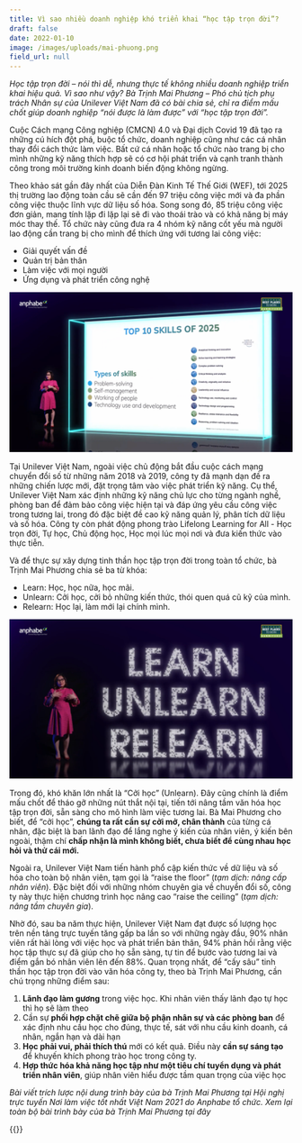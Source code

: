 ```yaml
---
title: Vì sao nhiều doanh nghiệp khó triển khai “học tập trọn đời”?
draft: false
date: 2022-01-10
image: /images/uploads/mai-phuong.png
field_url: null
---
```

*Học tập trọn đời – nói thì dễ, nhưng thực tế không nhiều doanh nghiệp triển khai hiệu quả. Vì sao như vậy? Bà Trịnh Mai Phương – Phó chủ tịch phụ trách Nhân sự của Unilever Việt Nam đã có bài chia sẻ, chỉ ra điểm mấu chốt giúp doanh nghiệp “nói được là làm được” với “học tập trọn đời”.* 


Cuộc Cách mạng Công nghiệp (CMCN) 4.0 và Đại dịch Covid 19 đã tạo ra những cú hích đột phá, buộc tổ chức, doanh nghiệp cũng như các cá nhân thay đổi cách thức làm việc. Bất cứ cá nhân hoặc tổ chức nào trang bị cho mình những kỹ năng thích hợp sẽ có cơ hội phát triển và cạnh tranh thành công trong môi trường kinh doanh biến động không ngừng.


Theo khảo sát gần đây nhất của Diễn Đàn Kinh Tế Thế Giới (WEF), tới 2025 thị trường lao động toàn cầu sẽ cần đến 97 triệu công việc mới và đa phần công việc thuộc lĩnh vực dữ liệu số hóa. Song song đó, 85 triệu công việc đơn giản, mang tính lặp đi lặp lại sẽ đi vào thoái trào và có khả năng bị máy móc thay thế. Tổ chức này cũng đưa ra 4 nhóm kỹ năng cốt yếu mà người lao động cần trang bị cho mình để thích ứng với tương lai công việc: 

* Giải quyết vấn đề
* Quản trị bản thân
* Làm việc với mọi người
* Ứng dụng và phát triển công nghệ

![4 nhom ky nang can thiet cho tuong lai](/images/uploads/mai-phuong-1.png "*4 nhóm kỹ năng cần thiết cho tương lai*")

Tại Unilever Việt Nam, ngoài việc chủ động bắt đầu cuộc cách mạng chuyển đổi số từ những năm 2018 và 2019, công ty đã mạnh dạn đề ra những chiến lược mới, đặt trọng tâm vào việc phát triển kỹ năng. Cụ thể, Unilever Việt Nam xác định những kỹ năng chủ lực cho từng ngành nghề, phòng ban để đảm bảo công việc hiện tại và đáp ứng yêu cầu công việc trong tương lai, trong đó đặc biệt đề cao kỹ năng quản lý, phân tích dữ liệu và số hóa. Công ty còn phát động phong trào Lifelong Learning for All - Học trọn đời, Tự học, Chủ động học, Học mọi lúc mọi nơi và đưa kiến thức vào thực tiễn.


Và để thực sự xây dựng tinh thần học tập trọn đời trong toàn tổ chức, bà Trịnh Mai Phương chia sẻ ba từ khóa:

* Learn: Học, học nữa, học mãi.
* Unlearn: Cởi học, cởi bỏ những kiến thức, thói quen quá cũ kỹ của mình.
* Relearn: Học lại, làm mới lại chính mình.

![Lifelong Learning](/images/uploads/mai-phuong-2.png "3 từ khóa cho phong trào học tập trọn đời")

Trong đó, khó khăn lớn nhất là “Cởi học” (Unlearn). Đây cũng chính là điểm mấu chốt để tháo gỡ những nút thắt nội tại, tiến tới nâng tầm văn hóa học tập trọn đời, sẵn sàng cho mô hình làm việc tương lai. Bà Mai Phương cho biết, để “cởi học”, **chúng ta rất cần sự cởi mở, chân thành** của từng cá nhân, đặc biệt là ban lãnh đạo để lắng nghe ý kiến của nhân viên, ý kiến bên ngoài, thậm chí **chấp nhận là mình không biết, chưa biết để cùng nhau học hỏi và thử cái mới.**


Ngoài ra, Unilever Việt Nam tiến hành phổ cập kiến thức về dữ liệu và số hóa cho toàn bộ nhân viên, tạm gọi là “raise the floor” (*tạm dịch: nâng cấp nhân viên*). Đặc biệt đối với những nhóm chuyên gia về chuyển đổi số, công ty này thực hiện chương trình học nâng cao “raise the ceiling” (*tạm dịch: nâng tầm chuyên gia*).


Nhờ đó, sau ba năm thực hiện, Unilever Việt Nam đạt được số lượng học trên nền tảng trực tuyến tăng gấp ba lần so với những ngày đầu, 90% nhân viên rất hài lòng với việc học và phát triển bản thân, 94% phản hồi rằng việc học tập thực sự đã giúp cho họ sẵn sàng, tự tin để bước vào tương lai và điểm gắn bó nhân viên lên đến 88%.
Quan trọng nhất, để “cấy sâu” tinh thần học tập trọn đời vào văn hóa công ty, theo bà Trịnh Mai Phương, cần chú trọng những điểm sau:

1. **Lãnh đạo làm gương** trong việc học. Khi nhân viên thấy lãnh đạo tự học thì họ sẽ làm theo 
2. Cần sự **phối hợp chặt chẽ giữa bộ phận nhân sự và các phòng ban** để xác định nhu cầu học cho đúng, thực tế, sát với nhu cầu kinh doanh, cá nhân, ngắn hạn và dài hạn
3. **Học phải vui, phải thích thú** mới có kết quả. Điều này **cần sự sáng tạo** để khuyến khích phong trào học trong công ty.
4. **Hợp thức hóa khả năng học tập như một tiêu chí tuyển dụng và phát triển nhân viên**, giúp nhân viên hiểu được tầm quan trọng của việc học

*Bài viết trích lược nội dung trình bày của bà Trịnh Mai Phương tại Hội nghị trực tuyến Nơi làm việc tốt nhất Việt Nam 2021 do Anphabe tổ chức. Xem lại toàn bộ bài trình bày của bà Trịnh Mai Phương tại đây* 

{{<embed-youtube link="https://www.youtube.com/watch?v=MhFMqde8gTA" >}}